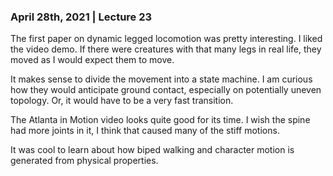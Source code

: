 ### April 28th, 2021 | Lecture 23

The first paper on dynamic legged locomotion was pretty interesting. I liked the video demo. If there were creatures with that many legs in real life, they moved as I would expect them to move.

It makes sense to divide the movement into a state machine. 
I am curious how they would anticipate ground contact, especially on potentially uneven topology. Or, it would have to be a very fast transition. 

The Atlanta in Motion video looks quite good for its time. I wish the spine had more joints in it, I think that caused many of the stiff motions.

It was cool to learn about how biped walking and character motion is generated from physical properties.
